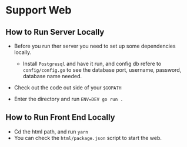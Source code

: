 # Support Web

## How to Run Server Locally
- Before you run ther server you need to set up some dependencies locally.
    - Install `Postgresql` and have it run, and config db refere to `config/config.go` to see the database port, username, password, database name needed.

- Check out the code out side of your `$GOPATH`
- Enter the directory and run `ENV=DEV go run .`


## How to Run Front End Locally
- Cd the html path, and run `yarn`
- You can check the `html/package.json` script to start the web.

